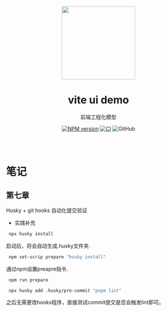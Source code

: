 <br>

<p align="center">
<img src="https://github.com/smarty-team/smarty-admin/blob/main/assets/logo.jpeg" style="width:200px;" />
</p>

<h1 align="center">vite ui demo</h1>

<p align="center">
前端工程化模型
</p>

<p align="center">
    <a href="https://www.npmjs.com/package/smarty-ui-vite2"><img src="https://img.shields.io/npm/v/smarty-ui-vite2?color=c95f8b&amp;label=" alt="NPM version"></a>
    <a href="https://github.com/xming7734/vite-ui-demo/actions/workflows/main.yml"><img src="https://github.com/xming7734/vite-ui-demo/actions/workflows/main.yml/badge.svg?branch=master" alt="CI" style="max-width: 100%;"></a>
    <img alt="GitHub" src="https://img.shields.io/github/license/xming7734/smarty-ui-monorepo?color=red">
</p>

<br>
<br>

# 笔记

## 第七章

Husky + git hooks 自动化提交验证

- 实践补充

```bash
 npx husky install
```
启动后，将会自动生成.husky文件夹.

```bash
 npm set-scrip prepare "husky install"
```
通过npm设置preapre指令.

```bash
 npm run prepare
```

```bash
 npx husky add .husky/pre-commit "pnpm lint"
```

之后无需更改hooks程序，直接测试commit提交是否会触发lint即可。